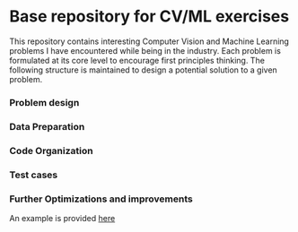 # Base repository for CV/ML exercises
This repository contains interesting Computer Vision and Machine Learning problems I have encountered while being in the industry. Each problem is formulated at its core level to encourage first principles thinking. The following structure is maintained to design a potential solution to a given problem.

### Problem design

### Data Preparation

### Code Organization

### Test cases

### Further Optimizations and improvements

An example is provided [here](./ex01/README.md)